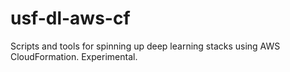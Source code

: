 # usf-dl-aws-cf
Scripts and tools for spinning up deep learning stacks using AWS CloudFormation.  Experimental.
